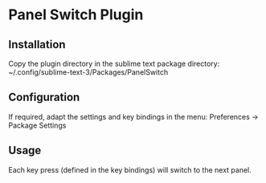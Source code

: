 # Panel Switch Plugin

## Installation

Copy the plugin directory in the sublime text package directory:
~/.config/sublime-text-3/Packages/PanelSwitch

## Configuration

If required, adapt the settings and key bindings in the menu: Preferences → Package Settings

## Usage

Each key press (defined in the key bindings) will switch to the next panel.

